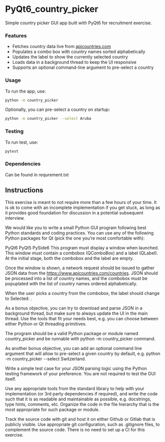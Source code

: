 # **PyQt6_country_picker**
Simple country picker GUI app built with PyQt6 for recruitment exercise.

### Features

* Fetches country data live from [apicountries.com](https://www.apicountries.com/countries)
* Populates a combo box with country names sorted alphabetically
* Updates the label to show the currently selected country
* Loads data in a background thread to keep the UI responsive
* Supports an optional command-line argument to pre-select a country

### Usage

To run the app, use:

```bash
python -m country_picker
```

Optionally, you can pre-select a country on startup:

```bash
python -m country_picker --select Aruba
```

### Testing

To run test, use:

```bash
pytest
```

### Dependencies

Can be found in requrement.txt 

## Instructions

This exercise is meant to not require more than a few hours of your time. It is ok to come with an incomplete implementation if you get stuck, as long as it provides good foundation for discussion in a potential subsequent interview.

We would like you to write a small Python GUI program following best Python standards and coding practices. You can use any of the following Python packages for Qt (pick the one you’re most comfortable with):

PyQt6
PyQt5
PySide6
This program must display a window when launched. This window must contain a combobox (QComboBox) and a label (QLabel). At the initial stage, both the combobox and the label are empty.

Once the window is shown, a network request should be issued to gather JSON data from the https://www.apicountries.com/countries. JSON should be processed into a list of country names, and the combobox must be popuplated with the list of country names ordered alphabetically.

When the user picks a country from the combobox, the label should change to Selected: <insert country name here>.

As a bonus objective, you can try to download and parse JSON in a background thread, but make sure to always update the UI in the main thread. Use the tools that fit your needs best, e.g. you can choose between either Python or Qt threading primitives.

The program should be a valid Python package or module named country_picker and be runnable with python -m country_picker command.

As another bonus objective, you can add an optional command line argument that will allow to pre-select a given country by default, e.g. python -m country_picker --select Switzerland.

Write a simple test case for your JSON parsing logic using the Python testing framework of your preference. You are not required to test the GUI itself.

Use any appropriate tools from the standard library to help with your implementation (or 3rd party dependencies if required), and write the code such that it is as readable and maintainable as possible, e.g. docstrings, type hints, comments, etc. Organize the code in the file hierarchy that is the most appropriate for such package or module.

Track the source code with git and host it on either Github or Gitlab that is publicly visible. Use appropriate git configuration, such as .gitignore files, to complement the source code. There is no need to set up a CI for this exercise.